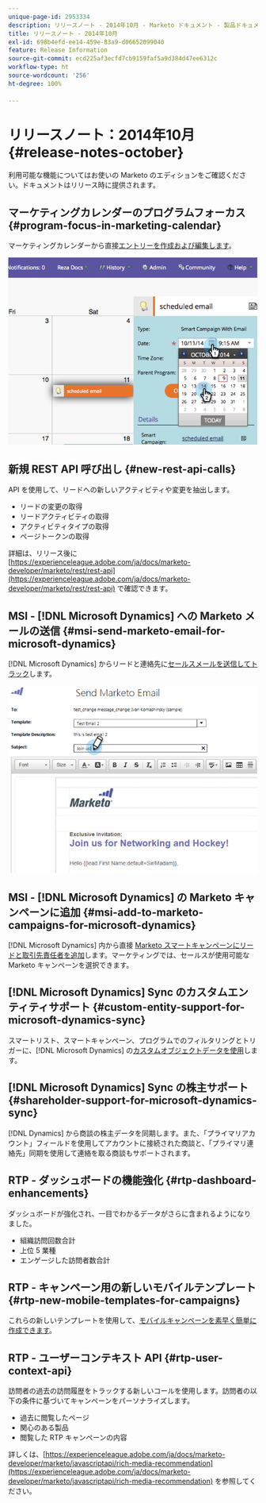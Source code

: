 ```yaml
---
unique-page-id: 2953334
description: リリースノート - 2014年10月 - Marketo ドキュメント - 製品ドキュメント
title: リリースノート - 2014年10月
exl-id: 698b4efd-ee14-459e-83a9-d06652099040
feature: Release Information
source-git-commit: ecd225af3ecfd7cb9159faf5a9d384d47ee6312c
workflow-type: ht
source-wordcount: '256'
ht-degree: 100%

---
```


# リリースノート：2014年10月 {#release-notes-october}

利用可能な機能についてはお使いの Marketo のエディションをご確認ください。ドキュメントはリリース時に提供されます。

## マーケティングカレンダーのプログラムフォーカス {#program-focus-in-marketing-calendar}

マーケティングカレンダーから直接[エントリーを作成および編集します](/help/marketo/product-docs/core-marketo-concepts/marketing-calendar/understanding-the-calendar/understand-enable-program-focus.md)。

![](assets/image2014-10-20-11-3a48-3a51.png)

## 新規 REST API 呼び出し {#new-rest-api-calls}

API を使用して、リードへの新しいアクティビティや変更を抽出します。

* リードの変更の取得
* リードアクティビティの取得
* アクティビティタイプの取得
* ページトークンの取得

詳細は、リリース後に [https://experienceleague.adobe.com/ja/docs/marketo-developer/marketo/rest/rest-api](https://experienceleague.adobe.com/ja/docs/marketo-developer/marketo/rest/rest-api) で確認できます。

## MSI - [!DNL Microsoft Dynamics] への Marketo メールの送信 {#msi-send-marketo-email-for-microsoft-dynamics}

[!DNL Microsoft Dynamics] からリードと連絡先に[セールスメールを送信してトラック](/help/marketo/product-docs/marketo-sales-insight/msi-for-microsoft-dynamics/setting-up-and-using/send-a-marketo-sales-email-from-microsoft-dynamics.md)します。

![](assets/image2014-10-20-11-3a49-3a25.png)

## MSI - [!DNL Microsoft Dynamics] の Marketo キャンペーンに追加 {#msi-add-to-marketo-campaigns-for-microsoft-dynamics}

[!DNL Microsoft Dynamics] 内から直接 [Marketo スマートキャンペーンにリードと取引先責任者を追加](/help/marketo/product-docs/marketo-sales-insight/msi-for-microsoft-dynamics/setting-up-and-using/add-a-lead-contact-to-a-marketo-campaign-from-microsoft-dynamics.md)します。マーケティングでは、セールスが使用可能な Marketo キャンペーンを選択できます。

## [!DNL Microsoft Dynamics] Sync のカスタムエンティティサポート {#custom-entity-support-for-microsoft-dynamics-sync}

スマートリスト、スマートキャンペーン、プログラムでのフィルタリングとトリガーに、[!DNL Microsoft Dynamics] の[カスタムオブジェクトデータを使用](/help/marketo/product-docs/crm-sync/microsoft-dynamics-sync/microsoft-dynamics-sync-details/enable-sync-for-a-custom-entity.md)します。

## [!DNL Microsoft Dynamics] Sync の株主サポート {#shareholder-support-for-microsoft-dynamics-sync}

[!DNL Dynamics] から商談の株主データを同期します。また、「プライマリアカウント」フィールドを使用してアカウントに接続された商談と、「プライマリ連絡先」同期を使用して連絡を取る商談もサポートされます。

## RTP - ダッシュボードの機能強化 {#rtp-dashboard-enhancements}

ダッシュボードが強化され、一目でわかるデータがさらに含まれるようになりました。

* 組織訪問回数合計
* 上位 5 業種
* エンゲージした訪問者数合計

## RTP - キャンペーン用の新しいモバイルテンプレート {#rtp-new-mobile-templates-for-campaigns}

これらの新しいテンプレートを使用して、[モバイルキャンペーンを素早く簡単に作成できます](/help/marketo/product-docs/web-personalization/using-templates/using-templates-to-create-web-campaigns.md)。

## RTP - ユーザーコンテキスト API {#rtp-user-context-api}

訪問者の過去の訪問履歴をトラックする新しいコールを使用します。訪問者の以下の条件に基づいてキャンペーンをパーソナライズします。

* 過去に閲覧したページ
* 関心のある製品
* 閲覧した RTP キャンペーンの内容

詳しくは、[https://experienceleague.adobe.com/ja/docs/marketo-developer/marketo/javascriptapi/rich-media-recommendation](https://experienceleague.adobe.com/ja/docs/marketo-developer/marketo/javascriptapi/rich-media-recommendation) を参照してください。
